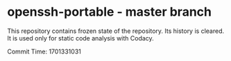 # openssh-portable - master branch

This repository contains frozen state of the repository.
Its history is cleared. It is used only for static code
analysis with Codacy.

Commit Time: 1701331031